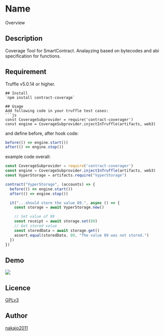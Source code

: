 Name
====

Overview

## Description
Coverage Tool for SmartContract.
Analayzing based on bytecodes and abi specification for functions.

## Requirement
Truffle v5.0.14 or higher.

```
## Install
`npm install contract-coverage`

## Usage
Add following code in your truffle test cases:
```js
const CoverageSubprovider = require('contract-coverager')
const engine = CoverageSubprovider.injectInTruffle(artifacts, web3)
```

and define before, after hook code:
```js
before(() => engine.start())
after(() => engine.stop())
```

example code overall:
```js
const CoverageSubprovider = require('contract-coverager')
const engine = CoverageSubprovider.injectInTruffle(artifacts, web3)
const VyperStorage = artifacts.require("VyperStorage")

contract("VyperStorage", (accounts) => {
  before(() => engine.start())
  after(() => engine.stop())

  it("...should store the value 89.", async () => {
    const storage = await VyperStorage.new()

    // Set value of 89
    const receipt = await storage.set(89)
    // Get stored value
    const storedData = await storage.get()
    assert.equal(storedData, 89, "The value 89 was not stored.")
  })
})
```

## Demo
![](https://user-images.githubusercontent.com/1563840/57188087-e22b1400-6f33-11e9-8892-475a0454f056.png")

## Licence
[GPLv3](https://github.com/nakajo2011/contract-coverage/blob/master/LICENCE)

## Author
[nakajo2011](https://github.com/nakajo2011)

